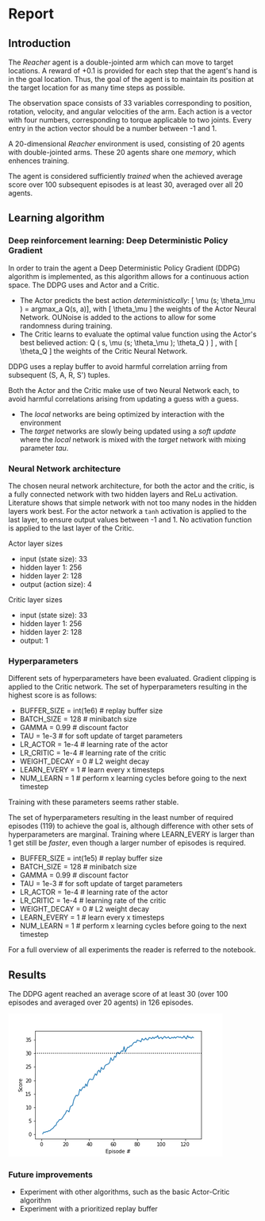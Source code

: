 # Report

## Introduction


The *Reacher* agent is a double-jointed arm which can move to target locations. A reward of +0.1 is provided for each step that the agent's hand is in the goal location. Thus, the goal of the agent is to maintain its position at the target location for as many time steps as possible.

The observation space consists of 33 variables corresponding to position, rotation, velocity, and angular velocities of the arm. Each action is a vector with four numbers, corresponding to torque applicable to two joints. Every entry in the action vector should be a number between -1 and 1.

A 20-dimensional *Reacher* environment is used, consisting of 20 agents with double-jointed arms. These 20 agents share one *memory*, which enhences training.

The agent is considered sufficiently *trained* when the achieved average score over 100 subsequent episodes is at least 30, averaged over all 20 agents.

## Learning algorithm

### Deep reinforcement learning: Deep Deterministic Policy Gradient

In order to train the agent a Deep Deterministic Policy Gradient (DDPG) algorithm is implemented, as this algorithm allows for a continuous action space. The DDPG uses and Actor and a Critic.

- The Actor predicts the best action *deterministically*: \[ \mu (s; \theta_\mu ) = argmax_a Q(s, a)\], with \[ \theta_\mu \] the weights of the Actor Neural Network. OUNoise is added to the actions to allow for some randomness during training.
- The Critic learns to evaluate the optimal value function using the Actor's best believed action: Q ( s, \mu (s; \theta_\mu ); \theta_Q ) \] , with \[ \theta_Q \] the weights of the Critic Neural Network.

DDPG uses a replay buffer to avoid harmful correlation arriing from subsequent (S, A, R, S') tuples.

Both the Actor and the Critic make use of two Neural Network each, to avoid harmful correlations arising from updating a guess with a guess.

- The *local* networks are being optimized by interaction with the environment
- The *target* networks are slowly being updated using a *soft update* where the *local* network is mixed with the *target* network with mixing parameter *tau*. 

### Neural Network architecture

The chosen neural network architecture, for both the actor and the critic, is a fully connected network with two hidden layers and ReLu activation. Literature shows that simple network with not too many nodes in the hidden layers work best. For the actor network a `tanh` activation is applied to the last layer, to ensure output values between -1 and 1. No activation function is applied to the last layer of the Critic. 

Actor layer sizes

- input (state size): 33
- hidden layer 1: 256
- hidden layer 2: 128
- output (action size): 4

Critic layer sizes

- input (state size): 33
- hidden layer 1: 256
- hidden layer 2: 128
- output: 1

### Hyperparameters

Different sets of hyperparameters have been evaluated. Gradient clipping is applied to the Critic network. The set of hyperparameters resulting in the highest score is as follows:

- BUFFER_SIZE = int(1e6)  # replay buffer size
- BATCH_SIZE = 128        # minibatch size
- GAMMA = 0.99            # discount factor
- TAU = 1e-3              # for soft update of target parameters
- LR_ACTOR = 1e-4         # learning rate of the actor 
- LR_CRITIC = 1e-4        # learning rate of the critic
- WEIGHT_DECAY = 0        # L2 weight decay
- LEARN_EVERY = 1         # learn every x timesteps
- NUM_LEARN = 1           # perform x learning cycles before going to the next timestep

Training with these parameters seems rather stable.

The set of hyperparameters resulting in the least number of required episodes (119) to achieve the goal is, although difference with other sets of hyperparameters are marginal. Training where LEARN_EVERY is larger than 1 get still be *faster*, even though a larger number of episodes is required.

- BUFFER_SIZE = int(1e5)  # replay buffer size
- BATCH_SIZE = 128        # minibatch size
- GAMMA = 0.99            # discount factor
- TAU = 1e-3              # for soft update of target parameters
- LR_ACTOR = 1e-4         # learning rate of the actor 
- LR_CRITIC = 1e-4        # learning rate of the critic
- WEIGHT_DECAY = 0        # L2 weight decay
- LEARN_EVERY = 1         # learn every x timesteps
- NUM_LEARN = 1           # perform x learning cycles before going to the next timestep

For a full overview of all experiments the reader is referred to the notebook.

## Results

The DDPG agent reached an average score of at least 30 (over 100 episodes and averaged over 20 agents) in 126 episodes.

![DDPG result](scores_v5.png)

### Future improvements

- Experiment with other algorithms, such as the basic Actor-Critic algorithm
- Experiment with a prioritized replay buffer



